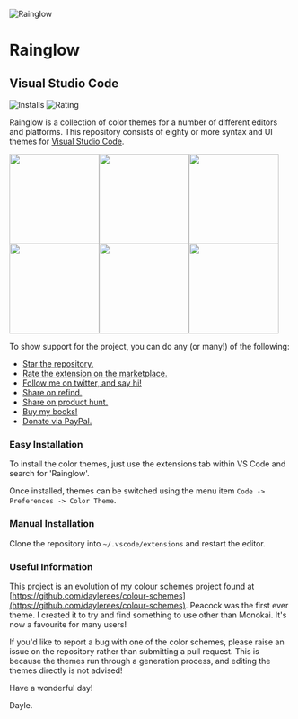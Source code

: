 ![Rainglow](https://avatars1.githubusercontent.com/u/34078479?s=120)

# Rainglow

## Visual Studio Code

![Installs](https://img.shields.io/vscode-marketplace/d/daylerees.rainglow.svg)
![Rating](https://img.shields.io/vscode-marketplace/r/daylerees.rainglow.svg)

Rainglow is a collection of color themes for a number of different editors and platforms. This repository consists of eighty or more syntax and UI themes for [Visual Studio Code](https://code.visualstudio.com/).

<a href="https://github.com/rainglow/vscode/blob/master/examples/first.png" target="_blank"><img src="https://github.com/rainglow/vscode/blob/master/examples/first.png" width="160" /></a><a href="https://github.com/rainglow/vscode/blob/master/examples/second.png" target="_blank"><img src="https://github.com/rainglow/vscode/blob/master/examples/second.png" width="160" /></a><a href="https://github.com/rainglow/vscode/blob/master/examples/third.png" target="_blank"><img src="https://github.com/rainglow/vscode/blob/master/examples/third.png" width="160" /></a><a href="https://github.com/rainglow/vscode/blob/master/examples/fourth.png" target="_blank"><img src="https://github.com/rainglow/vscode/blob/master/examples/fourth.png" width="160" /></a><a href="https://github.com/rainglow/vscode/blob/master/examples/fifth.png" target="_blank"><img src="https://github.com/rainglow/vscode/blob/master/examples/fifth.png" width="160" /></a><a href="https://github.com/rainglow/vscode/blob/master/examples/sixth.png" target="_blank"><img src="https://github.com/rainglow/vscode/blob/master/examples/sixth.png" width="160" /></a>


To show support for the project, you can do any (or many!) of the following:

- [Star the repository.](https://github.com/rainglow/vscode/stargazers)
- [Rate the extension on the marketplace.](https://marketplace.visualstudio.com/items?itemName=daylerees.rainglow)
- [Follow me on twitter, and say hi!](https://twitter.com/daylerees)
- [Share on refind.](https://refind.com/daylerees?invite=9125a6f6a7)
- [Share on product hunt.](https://www.producthunt.com/)
- [Buy my books!](https://daylerees.com/books/)
- [Donate via PayPal.](https://paypal.me/daylerees)

### Easy Installation

To install the color themes, just use the extensions tab within VS Code and search for 'Rainglow'.

Once installed, themes can be switched using the menu item `Code -> Preferences -> Color Theme`.

### Manual Installation

Clone the repository into `~/.vscode/extensions` and restart the editor.

### Useful Information

This project is an evolution of my colour schemes project found at [https://github.com/daylerees/colour-schemes](https://github.com/daylerees/colour-schemes). Peacock was the first ever theme. I created it to try and find something to use other than Monokai. It's now a favourite for many users!

If you'd like to report a bug with one of the color schemes, please raise an issue on the repository rather than submitting a pull request. This is because the themes run through a generation process, and editing the themes directly is not advised!

Have a wonderful day!

Dayle.
